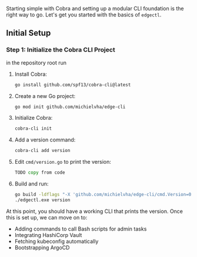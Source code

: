 Starting simple with Cobra and setting up a modular CLI foundation is the right way to go. Let's get you started with the basics of `edgectl`.

## Initial Setup

### **Step 1: Initialize the Cobra CLI Project**

in the repository root run

1. Install Cobra:
   ```bash
   go install github.com/spf13/cobra-cli@latest
   ```

2. Create a new Go project:
   ```bash
   go mod init github.com/michielvha/edge-cli
   ```

3. Initialize Cobra:
   ```bash
   cobra-cli init
   ```

4. Add a version command:
   ```bash
   cobra-cli add version
   ```

5. Edit `cmd/version.go` to print the version:
   ```go
   TODO copy from code
   ```

6. Build and run:
   ```bash
   go build -ldflags "-X 'github.com/michielvha/edge-cli/cmd.Version=0.1.0'" -o edgectl.exe
   ./edgectl.exe version
   ```

At this point, you should have a working CLI that prints the version. Once this is set up, we can move on to:
- Adding commands to call Bash scripts for admin tasks
- Integrating HashiCorp Vault
- Fetching kubeconfig automatically
- Bootstrapping ArgoCD